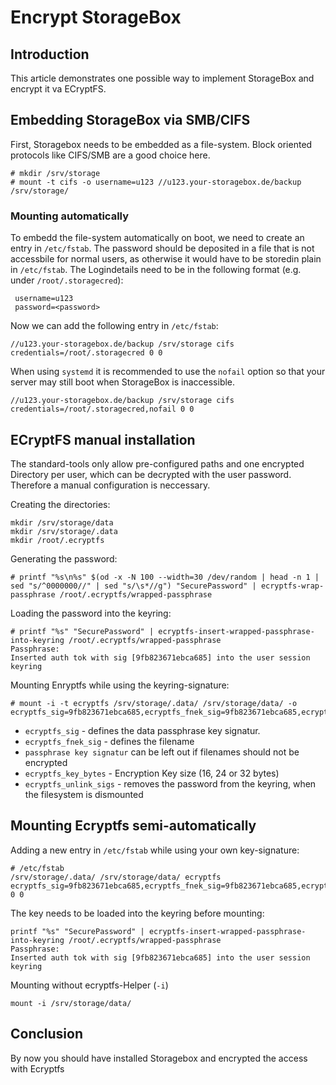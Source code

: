 # Encrypt StorageBox
## Introduction
This article demonstrates one possible way to implement StorageBox and encrypt it va ECryptFS.

## Embedding StorageBox via SMB/CIFS 

First, Storagebox needs to be embedded as a file-system. Block oriented protocols like CIFS/SMB are a good choice here.

```
# mkdir /srv/storage
# mount -t cifs -o username=u123 //u123.your-storagebox.de/backup /srv/storage/
```

### Mounting automatically

To embedd the file-system automatically on boot, we need to create an entry in `/etc/fstab`. The password should be deposited in a file that is not accessbile for normal users, as otherwise it would have to be storedin plain in `/etc/fstab`. The Logindetails need to be in the following format (e.g. under `/root/.storagecred`):

```
 username=u123
 password=<password>
```

Now we can add the following entry in `/etc/fstab`:

`//u123.your-storagebox.de/backup /srv/storage cifs credentials=/root/.storagecred 0 0`

When using `systemd` it is recommended to use the `nofail` option so that your server may still boot when StorageBox is inaccessible.


`//u123.your-storagebox.de/backup /srv/storage cifs credentials=/root/.storagecred,nofail 0 0`

## ECryptFS manual installation

The standard-tools only allow pre-configured paths and one encrypted Directory per user, which can be decrypted with the user password. Therefore a manual configuration is neccessary.

Creating the directories: 

```
mkdir /srv/storage/data
mkdir /srv/storage/.data
mkdir /root/.ecryptfs
```

Generating the password:

```
# printf "%s\n%s" $(od -x -N 100 --width=30 /dev/random | head -n 1 | sed "s/^0000000//" | sed "s/\s*//g") "SecurePassword" | ecryptfs-wrap-passphrase /root/.ecryptfs/wrapped-passphrase
```

Loading the password into the keyring:

```
# printf "%s" "SecurePassword" | ecryptfs-insert-wrapped-passphrase-into-keyring /root/.ecryptfs/wrapped-passphrase
Passphrase:
Inserted auth tok with sig [9fb823671ebca685] into the user session keyring
```

Mounting Enryptfs while using the keyring-signature: 

```
# mount -i -t ecryptfs /srv/storage/.data/ /srv/storage/data/ -o ecryptfs_sig=9fb823671ebca685,ecryptfs_fnek_sig=9fb823671ebca685,ecryptfs_cipher=aes,ecryptfs_key_bytes=32,ecryptfs_unlink_sigs
```
* `ecryptfs_sig` - defines the data passphrase key signatur.
* `ecryptfs_fnek_sig` - defines the filename 
* `passphrase key signatur` can be left out if filenames should not be encrypted 
* `ecryptfs_key_bytes` - Encryption Key size (16, 24 or 32 bytes)
* `ecryptfs_unlink_sigs` - removes the password from the keyring, when the filesystem is dismounted 

## Mounting Ecryptfs semi-automatically

Adding a new entry in `/etc/fstab` while using your own key-signature:

```
# /etc/fstab
/srv/storage/.data/ /srv/storage/data/ ecryptfs ecryptfs_sig=9fb823671ebca685,ecryptfs_fnek_sig=9fb823671ebca685,ecryptfs_cipher=aes,ecryptfs_key_bytes=32,ecryptfs_unlink_sigs,noauto 0 0
```

The key needs to be loaded into the keyring before mounting:

```
printf "%s" "SecurePassword" | ecryptfs-insert-wrapped-passphrase-into-keyring /root/.ecryptfs/wrapped-passphrase
Passphrase:
Inserted auth tok with sig [9fb823671ebca685] into the user session keyring
```

Mounting without ecryptfs-Helper (`-i`)

`mount -i /srv/storage/data/`

## Conclusion
By now you should have installed Storagebox and encrypted the access with Ecryptfs